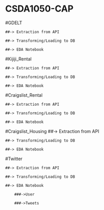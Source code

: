 # CSDA1050-CAP

#GDELT

	##-> Extraction from API
	
	##-> Transforming/Loading to DB
	
	##-> EDA Notebook
	
#Kijiji_Rental 

	##-> Extraction from API
	
	##-> Transforming/Loading to DB
	
	##-> EDA Notebook
	
#Craigslist_Rental
	
	##-> Extraction from API
	
	##-> Transforming/Loading to DB
	
	##-> EDA Notebook
	
#Craigslist_Housing
	##-> Extraction from API
	
	##-> Transforming/Loading to DB
	
	##-> EDA Notebook
	
#Twitter
	
	##-> Extraction from API
	
	##-> Transforming/Loading to DB
	
	##-> EDA Notebook
	
		###->User
		
		###->Tweets
	